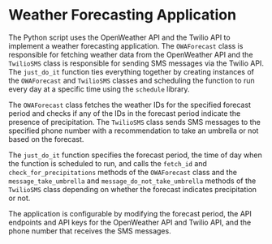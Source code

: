 # Weather Forecasting Application

<p>The Python script uses the OpenWeather API and the Twilio API to implement a weather forecasting application. The <code>OWAForecast</code> class is responsible for fetching weather data from the OpenWeather API and the <code>TwilioSMS</code> class is responsible for sending SMS messages via the Twilio API. The <code>just_do_it</code> function ties everything together by creating instances of the <code>OWAForecast</code> and <code>TwilioSMS</code> classes and scheduling the function to run every day at a specific time using the <code>schedule</code> library.</p>
<p>The <code>OWAForecast</code> class fetches the weather IDs for the specified forecast period and checks if any of the IDs in the forecast period indicate the presence of precipitation. The <code>TwilioSMS</code> class sends SMS messages to the specified phone number with a recommendation to take an umbrella or not based on the forecast.</p>
<p>The <code>just_do_it</code> function specifies the forecast period, the time of day when the function is scheduled to run, and calls the <code>fetch_id</code> and <code>check_for_precipitations</code> methods of the <code>OWAForecast</code> class and the <code>message_take_umbrella</code> and <code>message_do_not_take_umbrella</code> methods of the <code>TwilioSMS</code> class depending on whether the forecast indicates precipitation or not.</p>
<p>The application is configurable by modifying the forecast period, the API endpoints and API keys for the OpenWeather API and Twilio API, and the phone number that receives the SMS messages.</p>
